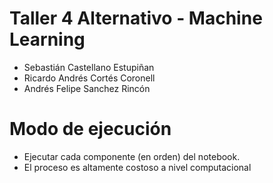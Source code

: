 # Taller 4 Alternativo - Machine Learning
- Sebastián Castellano Estupiñan
- Ricardo Andrés Cortés Coronell
- Andrés Felipe Sanchez Rincón

# Modo de ejecución
- Ejecutar cada componente (en orden) del notebook.
- El proceso es altamente costoso a nivel computacional

